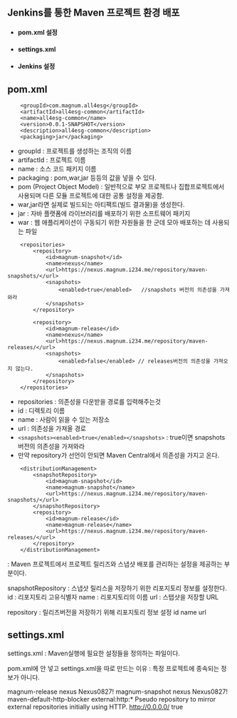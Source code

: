 ## Jenkins를 통한 Maven 프로젝트 환경 배포
- #### pom.xml 설정
- #### settings.xml
- #### Jenkins 설정


## pom.xml
```
    <groupId>com.magnum.all4esg</groupId>
	<artifactId>all4esg-common</artifactId>
	<name>all4esg-common</name>
	<version>0.0.1-SNAPSHOT</version>
	<description>all4esg-common</description>
	<packaging>jar</packaging>

```
- groupId : 프로젝트를 생성하는 조직의 이름
- artifactId : 프로젝트 이름
- name : 소스 코드 패키지 이름
- packaging : pom,war,jar 등등의 값을 넣을 수 있다.
- pom (Project Object Model) : 일반적으로 부모 프로젝트나 집합프로젝트에서 사용되며 다른 모듈 프로젝트에 대한 공통 설정을 제공함.
- war,jar라면 실제로 빌드되는 아티팩트(빌드 결과물)을 생성한다.
- jar : 자바 플랫폼에 라이브러리를 배포하기 위한 소프트웨어 패키지
- war : 웹 애플리케이션이 구동되기 위한 자원들을 한 군데 모아 배포하는 데 사용되는 파일


```
    <repositories>
		<repository>
			<id>magnum-snapshot</id>
			<name>nexus</name>
			<url>https://nexus.magnum.i234.me/repository/maven-snapshots/</url>
			<snapshots>
				<enabled>true</enabled>   //snapshots 버전의 의존성을 가져와라
			</snapshots>
		</repository>

		<repository>
			<id>magnum-release</id>
			<name>nexus</name>
			<url>https://nexus.magnum.i234.me/repository/maven-releases/</url>
			<snapshots>
				<enabled>false</enabled> // releases버전의 의존성을 가져오지 않는다.
			</snapshots>
		</repository>
	</repositories>
```
- repositories : 의존성을 다운받을 경로를 입력해주는것
- id : 디렉토리 이름 
- name : 사람이 읽을 수 있는 저장소
- url : 의존성을 가져올 경로
- `<snapshots><enabled>true</enabled></snapshots>` : true이면 snapshots 버전의 의존성을 가져와라
- 만약 repository가 선언이 안되면 Maven Central에서 의존성을 가지고 온다.

```
    <distributionManagement>
		<snapshotRepository>
			<id>magnum-snapshot</id>
			<name>magnum-snapshot</name>
			<url>https://nexus.magnum.i234.me/repository/maven-snapshots/</url>
		</snapshotRepository>
		<repository>
			<id>magnum-release</id>
			<name>magnum-release</name>
			<url>https://nexus.magnum.i234.me/repository/maven-releases/</url>
		</repository>
	</distributionManagement>
```
<distributionManagement> : Maven 프로젝트에서 프로젝트 릴리즈와 스냅샷 배포를 관리하는 설정을 제공하는 부분이다.

snapshotRepository : 스냅샷 릴리스을 저장하기 위한 리포지토리 정보를 설정한다.
    id : 리포지토리 고유식별자
    name : 리포지토리의 이름 
    url : 스탭샷을 저장할 URL

repository : 릴리즈버전을 저장하기 위해 리포지토리 정보 설정
    id
    name
    url

## settings.xml

settings.xml : Maven실행에 필요한 설정들을 정의하는 파일이다.

pom.xml에 안 넣고 settings.xml을 따로 만드는 이유 : 특정
프로젝트에 종속되는 정보가 아니다.

<?xml version="1.0" encoding="UTF-8"?>
<settings xmlns="http://maven.apache.org/SETTINGS/1.2.0"
          xmlns:xsi="http://www.w3.org/2001/XMLSchema-instance"
          xsi:schemaLocation="http://maven.apache.org/SETTINGS/1.2.0 https://maven.apache.org/xsd/settings-1.2.0.xsd">
  <pluginGroups></pluginGroups>
  <proxies></proxies>
  <servers>
    <server>
      <id>magnum-release</id>
      <username>nexus</username>
      <password>Nexus0827!</password>
    </server>
    <server>
      <id>magnum-snapshot</id>
      <username>nexus</username>
      <password>Nexus0827!</password>
    </server>
  </servers>
  <mirrors>
    <mirror>
      <id>maven-default-http-blocker</id>
      <mirrorOf>external:http:*</mirrorOf>
      <name>Pseudo repository to mirror external repositories initially using HTTP.</name>
      <url>http://0.0.0.0/</url>
      <blocked>true</blocked>
    </mirror>
  </mirrors>
  <profiles></profiles>
</settings>




